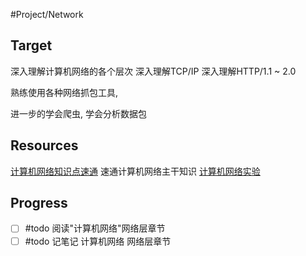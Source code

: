 #Project/Network
## Target
深入理解计算机网络的各个层次
深入理解TCP/IP
深入理解HTTP/1.1 ~ 2.0

熟练使用各种网络抓包工具,

进一步的学会爬虫, 学会分析数据包

## Resources
[计算机网络知识点速通](https://www.icourse163.org/learn/kaopei-1463813161?tid=1464659442#/learn/announce) 速通计算机网络主干知识
[计算机网络实验](https://www.icourse163.org/course/BUAA-1002744004?from=searchPage)

## Progress
- [ ] #todo 阅读"计算机网络"网络层章节
- [ ] #todo 记笔记 计算机网络 网络层章节
